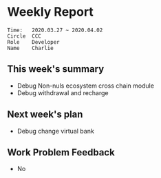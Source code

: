# Weekly Report 
```
Time: 	2020.03.27 ~ 2020.04.02
Circle	CCC
Role	Developer
Name	Charlie
```
## This week's summary
- Debug Non-nuls ecosystem cross chain module
- Debug withdrawal and recharge

## Next week's plan

- Debug change virtual bank

  

## Work Problem Feedback

- No

